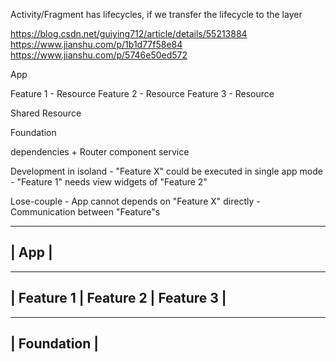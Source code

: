 Activity/Fragment has lifecycles, if we transfer the lifecycle to the layer

https://blog.csdn.net/guiying712/article/details/55213884
https://www.jianshu.com/p/1b1d77f58e84
https://www.jianshu.com/p/5746e50ed572


App

Feature 1 - Resource
Feature 2 - Resource
Feature 3 - Resource

Shared Resource

Foundation

dependencies + Router
component service


Development in isoland
    - "Feature X" could be executed in single app mode
    - "Feature 1" needs view widgets of "Feature 2"

Lose-couple
    - App cannot depends on "Feature X" directly
    - Communication between "Feature"s

--------------------
|       App        |
--------------------

----------------------------------------------------------
|    Feature 1     |    Feature 2     |    Feature 3     |
----------------------------------------------------------

--------------------
|    Foundation    |
--------------------